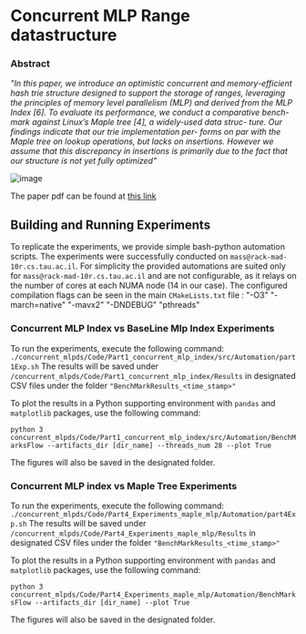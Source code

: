 
# Concurrent MLP Range datastructure
### Abstract

_"In this paper, we introduce an optimistic concurrent and
memory-efficient hash trie structure designed to support the
storage of ranges, leveraging the principles of memory level
parallelism (MLP) and derived from the MLP Index [6]. To
evaluate its performance, we conduct a comparative bench-
mark against Linux’s Maple tree [4], a widely-used data struc-
ture. Our findings indicate that our trie implementation per-
forms on par with the Maple tree on lookup operations, but
lacks on insertions. However we assume that this discrepancy
in insertions is primarily due to the fact that our structure is
not yet fully optimized"_

![image](https://github.com/user-attachments/assets/101ec07e-55e0-4219-a60f-02a1ced92586)



The paper pdf can be found at [this link][proj_pdf]

[proj_pdf]: https://www.overleaf.com/read/qwhwpczxqvrc


## Building and Running Experiments

To replicate the experiments, we provide simple bash-python automation scripts. The experiments were successfully conducted on `mass@rack-mad-10r.cs.tau.ac.il`.
For simplicity the provided automations are suited only for `mass@rack-mad-10r.cs.tau.ac.il` and are not configurable, as it relays on the number of cores at each NUMA node (14 in our case).
The configured compilation flags can be seen in the main `CMakeLists.txt` file : "-O3" "-march=native" "-mavx2" "-DNDEBUG" "pthreads"

### Concurrent MLP Index vs BaseLine Mlp Index Experiments

To run the experiments, execute the following command:
`./concurrent_mlpds/Code/Part1_concurrent_mlp_index/src/Automation/part1Exp.sh`
The results will be saved under `/concurrent_mlpds/Code/Part1_concurrent_mlp_index/Results` in designated CSV files under the folder
`"BenchMarkResults_<time_stamp>"`

To plot the results in a Python supporting environment with `pandas` and `matplotlib` packages, use the following command:

`python 3 concurrent_mlpds/Code/Part1_concurrent_mlp_index/src/Automation/BenchMarksFlow --artifacts_dir [dir_name] --threads_num 28 --plot True`

The figures will also be saved in the designated folder.


### Concurrent MLP index vs Maple Tree Experiments

To run the experiments, execute the following command:
`./concurrent_mlpds/Code/Part4_Experiments_maple_mlp/Automation/part4Exp.sh`
The results will be saved under `/concurrent_mlpds/Code/Part4_Experiments_maple_mlp/Results` in designated CSV files under the folder
`"BenchMarkResults_<time_stamp>"`

To plot the results in a Python supporting environment with `pandas` and `matplotlib` packages, use the following command:

`python 3 concurrent_mlpds/Code/Part4_Experiments_maple_mlp/Automation/BenchMarksFlow --artifacts_dir [dir_name] --plot True`

The figures will also be saved in the designated folder.
